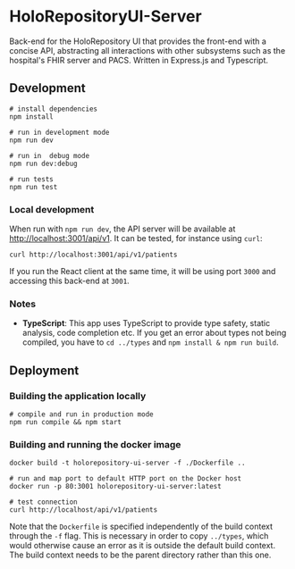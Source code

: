 # HoloRepositoryUI-Server
Back-end for the HoloRepository UI that provides the front-end with a concise API, abstracting all interactions with other subsystems such as the hospital's FHIR server and PACS. Written in Express.js and Typescript.


## Development
```shell
# install dependencies
npm install

# run in development mode
npm run dev

# run in  debug mode
npm run dev:debug

# run tests
npm run test
```


### Local development
When run with `npm run dev`, the API server will be available at [http://localhost:3001/api/v1](http://localhost:3001/api/v1). It can be tested, for instance using `curl`:
```shell
curl http://localhost:3001/api/v1/patients
```

If you run the React client at the same time, it will be using port `3000` and accessing this back-end at `3001`.


### Notes
- **TypeScript**: This app uses TypeScript to provide type safety, static analysis, code completion etc. If you get an error about types not being compiled, you have to `cd ../types` and `npm install & npm run build`.


## Deployment


### Building the application locally
```shell
# compile and run in production mode
npm run compile && npm start
`````


### Building and running the docker image
```shell
docker build -t holorepository-ui-server -f ./Dockerfile ..

# run and map port to default HTTP port on the Docker host
docker run -p 80:3001 holorepository-ui-server:latest

# test connection
curl http://localhost/api/v1/patients
```

Note that the `Dockerfile` is specified independently of the build context through the `-f` flag. This is necessary in order to copy `../types`, which would otherwise cause an error as it is outside the default build context. The build context needs to be the parent directory rather than this one.
